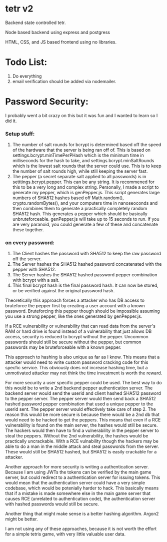 # tetr v2

Backend state controlled tetr.

Node based backend using express and postgress

HTML, CSS, and JS based frontend using no libraries.

# Todo List:
1. Do everything
2. email verification should be added via nodemailer.

# Password Security:

I probably went a bit crazy on this but it was fun and I wanted to learn so I did it.

### Setup stuff:

1. The number of salt rounds for bcrypt is determined based off the speed of the hardware that the server is being ran off of. This is based on settings.bcrypt.minTimePerPHash which is the minimum time in milliseconds for the hash to take, and settings.bcrypt.minSaltRounds which is the lowest salt rounds that the server could use. This is to keep the number of salt rounds high, while still keeping the server fast.
1. The pepper (a secret separate salt applied to all passwords) is in setttings.bcrypt.pepper. This can be any string. It is recommened for this to be a very long and complex string. Personally, I made a script to generate my pepper, which is genPepper.js. This script generates large numbers of SHA512 hashes based off Math.random(), crypto.randomBytes(), and your computers time in nanoseoconds and then combines them to generate a practically completely random SHA512 hash. This generates a pepper which should be basically unbruteforceable. genPepper.js will take up to 15 seconds to run. If you are very paranoid, you could generate a few of these and concatenate these together.


### on every password:

1. The Client hashes the password with SHA512 to keep the raw password off the server.
1. The Server hashes the SHA512 hashed password concatenated with the pepper with SHA512.
1. The Server hashes the SHA512 hashed password pepper combination with bcrypt with a salt.
1. This final bcrypt hash is the final password hash. It can now be stored, or be verified against the original password hash.

Theoretically this approach forces a attacker who has DB access to bruteforce the pepper first by creating a user account with a known password. Bruteforcing this pepper though should be impossible assuming you use a strong pepper, like the ones generated by genPepper.js.

If a RCE vulnerability or vulnerability that can read data from the server's RAM or hard drive is found instead of a vulnerability that just allows DB access, security is reduced to bcrypt without the pepper. Uncommon passwords should still be secure without the pepper, but common passwords may be bruteforceable with a known pepper.

This approach to hashing is also unique as far as I know. This means that a attacker would need to write custom password cracking code for this specfic service. This obviously does not increase hashing time, but a unmotivated attacker may not think the time investment is worth the reward.

For more security a user specific pepper could be used. The best way to do this would be to write a 2nd backend pepper authentication server. The backend server would send the userid and client hashed SHA512 password to the pepper server. The pepper server would then send back a SHA512 hashed password pepper combination that used a unique pepper to the userid sent. The pepper server would effectively take care of step 2. The reason this would be more secure is because there would be a 2nd db that would need to be hacked to get the peppers. This means that even if a RCE vulnerability is found on the main server, the hashes would still be secure. The hackers would then have to find a vulnerability in the pepper server to steal the peppers. Without the 2nd vulnerability, the hashes would be practically uncrackable. With a RCE vulnability though the hackers may be able to do a man in the middle attack and steal passwords from the server. These would still be SHA512 hashed, but SHA512 is easily crackable for a attacker.

Another approach for more security is writing a authentication server. Because I am using JWTs the tokens can be verified by the main game server, but could redirect to a authentication server for issuing tokens. This would mean that the authentication server could have a very simple codebase, which would be potenially harder to hack. This basically means that if a mistake is made somewhere else in the main game server that causes RCE (unrelated to authentication code), the authentication server with hashed passwords would still be secure.

Another thing that might make sense is a better hashing algorithm. Argon2 might be better.

I am not using any of these approaches, because it is not worth the effort for a simple tetris game, with very little valuable user data.
